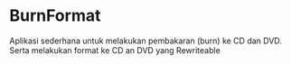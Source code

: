 # BurnFormat
 Aplikasi sederhana untuk melakukan pembakaran (burn) ke CD dan DVD. Serta melakukan format ke CD an DVD yang Rewriteable
